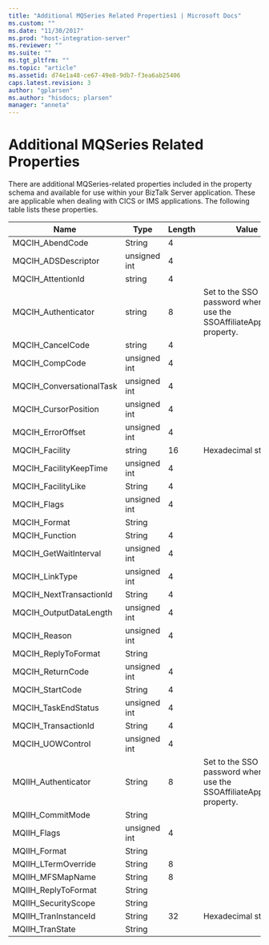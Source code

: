 ```yaml
---
title: "Additional MQSeries Related Properties1 | Microsoft Docs"
ms.custom: ""
ms.date: "11/30/2017"
ms.prod: "host-integration-server"
ms.reviewer: ""
ms.suite: ""
ms.tgt_pltfrm: ""
ms.topic: "article"
ms.assetid: d74e1a48-ce67-49e8-9db7-f3ea6ab25406
caps.latest.revision: 3
author: "gplarsen"
ms.author: "hisdocs; plarsen"
manager: "anneta"
---
```

# Additional MQSeries Related Properties
There are additional MQSeries-related properties included in the property schema and available for use within your BizTalk Server application. These are applicable when dealing with CICS or IMS applications. The following table lists these properties.  
  
|Name|Type|Length|Value|  
|----------|----------|------------|-----------|  
|MQCIH_AbendCode|String|4||  
|MQCIH_ADSDescriptor|unsigned int|4||  
|MQCIH_AttentionId|string|4||  
|MQCIH_Authenticator|string|8|Set to the SSO password when you use the SSOAffiliateApplication property.|  
|MQCIH_CancelCode|string|4||  
|MQCIH_CompCode|unsigned int|4||  
|MQCIH_ConversationalTask|unsigned int|4||  
|MQCIH_CursorPosition|unsigned int|4||  
|MQCIH_ErrorOffset|unsigned int|4||  
|MQCIH_Facility|string|16|Hexadecimal string|  
|MQCIH_FacilityKeepTime|unsigned int|4||  
|MQCIH_FacilityLike|String|4||  
|MQCIH_Flags|unsigned int|4||  
|MQCIH_Format|String|||  
|MQCIH_Function|String|4||  
|MQCIH_GetWaitInterval|unsigned int|4||  
|MQCIH_LinkType|unsigned int|4||  
|MQCIH_NextTransactionId|String|4||  
|MQCIH_OutputDataLength|unsigned int|4||  
|MQCIH_Reason|unsigned int|4||  
|MQCIH_ReplyToFormat|String|||  
|MQCIH_ReturnCode|unsigned int|4||  
|MQCIH_StartCode|String|4||  
|MQCIH_TaskEndStatus|unsigned int|4||  
|MQCIH_TransactionId|String|4||  
|MQCIH_UOWControl|unsigned int|4||  
|MQIIH_Authenticator|String|8|Set to the SSO password when you use the SSOAffiliateApplication property.|  
|MQIIH_CommitMode|String|||  
|MQIIH_Flags|unsigned int|4||  
|MQIIH_Format|String|||  
|MQIIH_LTermOverride|String|8||  
|MQIIH_MFSMapName|String|8||  
|MQIIH_ReplyToFormat|String|||  
|MQIIH_SecurityScope|String|||  
|MQIIH_TranInstanceId|String|32|Hexadecimal string|  
|MQIIH_TranState|String|||